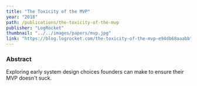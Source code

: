 ```yaml
---
title: "The Toxicity of the MVP"
year: "2018"
path: /publications/the-toxicity-of-the-mvp
publisher: "LogRocket"
thumbnail: "../../images/papers/mvp.jpg"
link: "https://blog.logrocket.com/the-toxicity-of-the-mvp-e94db68aaabb"
---
```


### Abstract

Exploring early system design choices founders can make to ensure their MVP doesn't suck.
